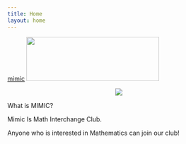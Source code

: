 ```yaml
---
title: Home
layout: home
---
```

[mimic](./images/mimic.png)
<img src="image_src" height="100px" width="300px">
<p align="center"><img src="image_src"></p>
What is MIMIC?

Mimic Is Math Interchange Club.

Anyone who is interested in Mathematics can join our club!
